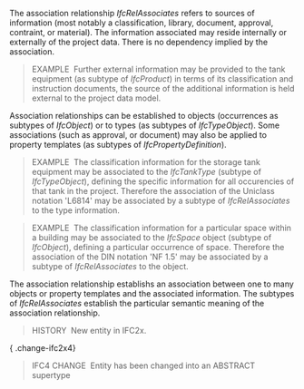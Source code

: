 ﻿The association relationship _IfcRelAssociates_ refers to sources of information (most notably a classification, library, document, approval, contraint, or material). The information associated may reside internally or externally of the project data. There is no dependency implied by the association.

> EXAMPLE&nbsp; Further external information may be provided to the tank equipment (as subtype of _IfcProduct_) in terms of its classification and instruction documents, the source of the additional information is held external to the project data model.

Association relationships can be established to objects (occurrences as subtypes of _IfcObject_) or to types (as subtypes of _IfcTypeObject_). Some associations (such as approval, or document) may also be applied to property templates (as subtypes of _IfcPropertyDefinition_).

> EXAMPLE&nbsp; The classification information for the storage tank equipment may be associated to the _IfcTankType_ (subtype of _IfcTypeObject_), defining the specific information for all occurencies of that tank in the project. Therefore the association of the Uniclass notation 'L6814' may be associated by a subtype of _IfcRelAssociates_ to the type information.

> EXAMPLE&nbsp; The classification information for a particular space within a building may be associated to the _IfcSpace_ object (subtype of _IfcObject_), defining a particular occurrence of space. Therefore the association of the DIN notation 'NF 1.5' may be associated by a subtype of _IfcRelAssociates_ to the object.

The association relationship establishs an association between one to many objects or property templates and the associated information. The subtypes of _IfcRelAssociates_ establish the particular semantic meaning of the association relationship.

> HISTORY&nbsp; New entity in IFC2x.

{ .change-ifc2x4}
> IFC4 CHANGE&nbsp; Entity has been changed into an ABSTRACT supertype